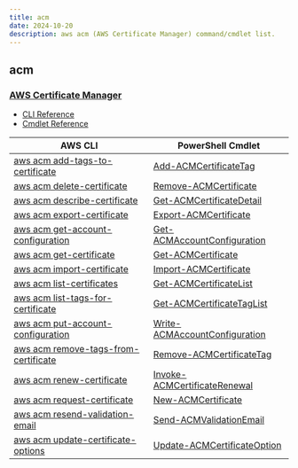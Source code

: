 ```yaml
---
title: acm
date: 2024-10-20
description: aws acm (AWS Certificate Manager) command/cmdlet list.
---
```


## acm

### [AWS Certificate Manager](https://aws.amazon.com/certificate-manager/)

* [CLI Reference](https://awscli.amazonaws.com/v2/documentation/api/latest/reference/acm/index.html)
* [Cmdlet Reference](https://docs.aws.amazon.com/powershell/latest/reference/items/AWS_Certificate_Manager_cmdlets.html)

|AWS CLI|PowerShell Cmdlet|
|----|----|
|[aws acm add-tags-to-certificate](https://awscli.amazonaws.com/v2/documentation/api/latest/reference/acm/add-tags-to-certificate.html)|[Add-ACMCertificateTag](https://docs.aws.amazon.com/powershell/latest/reference/items/Add-ACMCertificateTag.html)|
|[aws acm delete-certificate](https://awscli.amazonaws.com/v2/documentation/api/latest/reference/acm/delete-certificate.html)|[Remove-ACMCertificate](https://docs.aws.amazon.com/powershell/latest/reference/items/Remove-ACMCertificate.html)|
|[aws acm describe-certificate](https://awscli.amazonaws.com/v2/documentation/api/latest/reference/acm/describe-certificate.html)|[Get-ACMCertificateDetail](https://docs.aws.amazon.com/powershell/latest/reference/items/Get-ACMCertificateDetail.html)|
|[aws acm export-certificate](https://awscli.amazonaws.com/v2/documentation/api/latest/reference/acm/export-certificate.html)|[Export-ACMCertificate](https://docs.aws.amazon.com/powershell/latest/reference/items/Export-ACMCertificate.html)|
|[aws acm get-account-configuration](https://awscli.amazonaws.com/v2/documentation/api/latest/reference/acm/get-account-configuration.html)|[Get-ACMAccountConfiguration](https://docs.aws.amazon.com/powershell/latest/reference/items/Get-ACMAccountConfiguration.html)|
|[aws acm get-certificate](https://awscli.amazonaws.com/v2/documentation/api/latest/reference/acm/get-certificate.html)|[Get-ACMCertificate](https://docs.aws.amazon.com/powershell/latest/reference/items/Get-ACMCertificate.html)|
|[aws acm import-certificate](https://awscli.amazonaws.com/v2/documentation/api/latest/reference/acm/import-certificate.html)|[Import-ACMCertificate](https://docs.aws.amazon.com/powershell/latest/reference/items/Import-ACMCertificate.html)|
|[aws acm list-certificates](https://awscli.amazonaws.com/v2/documentation/api/latest/reference/acm/list-certificates.html)|[Get-ACMCertificateList](https://docs.aws.amazon.com/powershell/latest/reference/items/Get-ACMCertificateList.html)|
|[aws acm list-tags-for-certificate](https://awscli.amazonaws.com/v2/documentation/api/latest/reference/acm/list-tags-for-certificate.html)|[Get-ACMCertificateTagList](https://docs.aws.amazon.com/powershell/latest/reference/items/Get-ACMCertificateTagList.html)|
|[aws acm put-account-configuration](https://awscli.amazonaws.com/v2/documentation/api/latest/reference/acm/put-account-configuration.html)|[Write-ACMAccountConfiguration](https://docs.aws.amazon.com/powershell/latest/reference/items/Write-ACMAccountConfiguration.html)|
|[aws acm remove-tags-from-certificate](https://awscli.amazonaws.com/v2/documentation/api/latest/reference/acm/remove-tags-from-certificate.html)|[Remove-ACMCertificateTag](https://docs.aws.amazon.com/powershell/latest/reference/items/Remove-ACMCertificateTag.html)|
|[aws acm renew-certificate](https://awscli.amazonaws.com/v2/documentation/api/latest/reference/acm/renew-certificate.html)|[Invoke-ACMCertificateRenewal](https://docs.aws.amazon.com/powershell/latest/reference/items/Invoke-ACMCertificateRenewal.html)|
|[aws acm request-certificate](https://awscli.amazonaws.com/v2/documentation/api/latest/reference/acm/request-certificate.html)|[New-ACMCertificate](https://docs.aws.amazon.com/powershell/latest/reference/items/New-ACMCertificate.html)|
|[aws acm resend-validation-email](https://awscli.amazonaws.com/v2/documentation/api/latest/reference/acm/resend-validation-email.html)|[Send-ACMValidationEmail](https://docs.aws.amazon.com/powershell/latest/reference/items/Send-ACMValidationEmail.html)|
|[aws acm update-certificate-options](https://awscli.amazonaws.com/v2/documentation/api/latest/reference/acm/update-certificate-options.html)|[Update-ACMCertificateOption](https://docs.aws.amazon.com/powershell/latest/reference/items/Update-ACMCertificateOption.html)|

